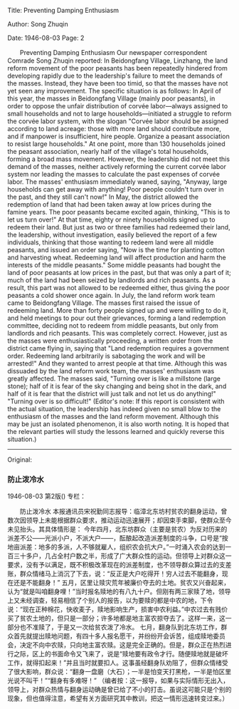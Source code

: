 Title: Preventing Damping Enthusiasm

Author: Song Zhuqin

Date: 1946-08-03
Page: 2

　　Preventing Damping Enthusiasm
    Our newspaper correspondent Comrade Song Zhuqin reported: In Beidongfang Village, Linzhang, the land reform movement of the poor peasants has been repeatedly hindered from developing rapidly due to the leadership's failure to meet the demands of the masses. Instead, they have been too timid, so that the masses have not yet seen any improvement. The specific situation is as follows:
    In April of this year, the masses in Beidongfang Village (mainly poor peasants), in order to oppose the unfair distribution of corvée labor—always assigned to small households and not to large households—initiated a struggle to reform the corvée labor system, with the slogan "Corvée labor should be assigned according to land acreage: those with more land should contribute more, and if manpower is insufficient, hire people. Organize a peasant association to resist large households." At one point, more than 130 households joined the peasant association, nearly half of the village's total households, forming a broad mass movement. However, the leadership did not meet this demand of the masses, neither actively reforming the current corvée labor system nor leading the masses to calculate the past expenses of corvée labor. The masses' enthusiasm immediately waned, saying, "Anyway, large households can get away with anything! Poor people couldn't turn over in the past, and they still can't now!"
    In May, the district allowed the redemption of land that had been taken away at low prices during the famine years. The poor peasants became excited again, thinking, "This is to let us turn over!" At that time, eighty or ninety households signed up to redeem their land. But just as two or three families had redeemed their land, the leadership, without investigation, easily believed the report of a few individuals, thinking that those wanting to redeem land were all middle peasants, and issued an order saying, "Now is the time for planting cotton and harvesting wheat. Redeeming land will affect production and harm the interests of the middle peasants." Some middle peasants had bought the land of poor peasants at low prices in the past, but that was only a part of it; much of the land had been seized by landlords and rich peasants. As a result, this part was not allowed to be redeemed either, thus giving the poor peasants a cold shower once again.
    In July, the land reform work team came to Beidongfang Village. The masses first raised the issue of redeeming land. More than forty people signed up and were willing to do it, and held meetings to pour out their grievances, forming a land redemption committee, deciding not to redeem from middle peasants, but only from landlords and rich peasants. This was completely correct. However, just as the masses were enthusiastically proceeding, a written order from the district came flying in, saying that "Land redemption requires a government order. Redeeming land arbitrarily is sabotaging the work and will be arrested!" And they wanted to arrest people at that time. Although this was dissuaded by the land reform work team, the masses' enthusiasm was greatly affected. The masses said, "Turning over is like a millstone (large stone); half of it is fear of the sky changing and being shot in the dark, and half of it is fear that the district will just talk and not let us do anything!" "Turning over is so difficult!"
    (Editor's note: If this report is consistent with the actual situation, the leadership has indeed given no small blow to the enthusiasm of the masses and the land reform movement. Although this may be just an isolated phenomenon, it is also worth noting. It is hoped that the relevant parties will study the lessons learned and quickly reverse this situation.)



<hr /> 

Original: 


### 防止泼冷水

1946-08-03
第2版()
专栏：

　　防止泼冷水
    本报通讯员宋祝勤同志报导：临漳北东坊村贫农的翻身运动，曾数次因领导上未能根据群众要求，推动运动迅速展开；却因束手束脚，使群众至今未见抬头。其具体情形是：
    今年四月，北东坊群众（主要是贫农）为反对历来的派差不公——光派小户，不派大户——，酝酿起改造派差制度的斗争，口号是“按地亩派差：地多的多派，人不够就雇人，组织农会抗大户。”一时涌入农会的达到一百三十多户，几占全村户数之半，形成了广大群众性的运动。但领导上对群众这一要求，没有予以满足，既不积极改革现在的派差制度，也不领导群众算过去的支差账，群众情绪马上消沉了下去，说：“反正是大户吃得开！穷人过去不能翻身，现在还是不能翻身！”
    五月，区里让赎灾荒年被廉价夺去的土地。贫农又兴奋起来，认为“就是叫咱翻身哩！”当时报名赎地的有八九十户。但刚有两三家赎了地，领导上又未经调查，轻易相信了个别人的报告，以为要赎的都是中农的地，下令说：“现在正种棉花，快收麦子，赎地影响生产，损害中农利益。”中农过去有贱价买了贫农土地的，但只是一部分；许多地都是地主富农掠夺去了。这样一来，这一部分也不准赎了，于是又一次给贫农泼了冷水。
    七月，翻身队到北东坊工作，群众首先就提出赎地问题，有四十多人报名愿干，并纷纷开会诉苦，组成赎地委员会，决定不向中农赎，只向地主富农赎。这是完全正确的。但是，群众正在热烈进行之际，区上的书面命令又飞来了，说是“赎地要有政令才行。随便赎地就是破坏工作，就得扣起来！”并且当时就要扣人。这事虽经翻身队劝阻了，但群众情绪受了很大影响，群众说：“翻身一盘磨（大石）；一半是怕变天打黑枪，一半是怕区里光说不叫干！”“翻身有多难呀！”
    （编者按：这一报导，如果与实际情形无出入，领导上，对群众热情与翻身运动确是曾已给了不小的打击。虽说这可能只是个别的现象，但也值得注意，希望有关方面研究其中教训，把这一情形迅速转变过来。）
